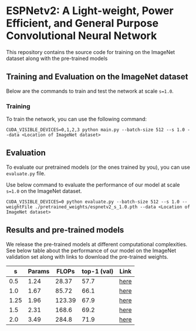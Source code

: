 # ESPNetv2: A Light-weight, Power Efficient, and General Purpose Convolutional Neural Network

This repository contains the source code for training on the ImageNet dataset along with the pre-trained models

## Training and Evaluation on the ImageNet dataset

Below are the commands to train and test the network at scale `s=1.0`.

### Training
To train the network, you can use the following command:

``` 
CUDA_VISIBLE_DEVICES=0,1,2,3 python main.py --batch-size 512 --s 1.0 --data <Location of ImageNet dataset>
```

## Evaluation
To evaluate our pretrained models (or the ones trained by you), you can use `evaluate.py` file.

Use below command to evaluate the performance of our model at scale `s=1.0` on the ImageNet dataset.
```
CUDA_VISIBLE_DEVICES=0 python evaluate.py --batch-size 512 --s 1.0 --weightFile ./pretrained_weights/espnetv2_s_1.0.pth --data <Location of ImageNet dataset>
```

## Results and pre-trained models
We release the pre-trained models at different computational complexities. 
See below table about the performance of our model on the ImageNet validation set along with links to download the pre-trained weights.


| s | Params | FLOPs  | top-1 (val) | Link |
| -------- |--------|--------|-------| -------|
| 0.5 | 1.24   | 28.37  | 57.7  | [here](pretrained_weights/espnetv2_s_0.5.pth) |
| 1.0 | 1.67   | 85.72  | 66.1  | [here](pretrained_weights/espnetv2_s_1.0.pth) |
| 1.25 | 1.96   | 123.39 | 67.9  | [here](pretrained_weights/espnetv2_s_1.25.pth) |
| 1.5 | 2.31   | 168.6  | 69.2  |  [here](pretrained_weights/espnetv2_s_1.5.pth) |
| 2.0 | 3.49   | 284.8  | 71.9  | [here](pretrained_weights/espnetv2_s_2.0.pth) |

